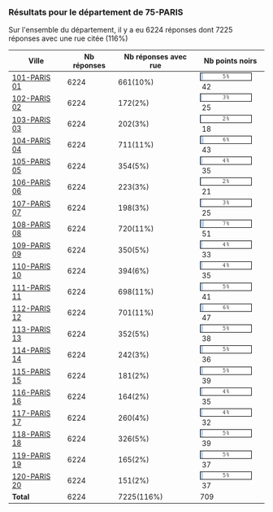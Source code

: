 ### Résultats pour le département de 75-PARIS

Sur l'ensemble du département, il y a eu 6224 réponses dont 7225 réponses avec une rue citée (116%)

| Ville | Nb réponses | Nb réponses avec rue | Nb points noirs |
|-------------|-------------|----------------------|-----------------|
|<a href='101-PARIS 01.md'>101-PARIS 01</a>|6224|661(10%)|<img src="../../img/bar_5.gif" />&nbsp;42|
|<a href='102-PARIS 02.md'>102-PARIS 02</a>|6224|172(2%)|<img src="../../img/bar_3.gif" />&nbsp;25|
|<a href='103-PARIS 03.md'>103-PARIS 03</a>|6224|202(3%)|<img src="../../img/bar_2.gif" />&nbsp;18|
|<a href='104-PARIS 04.md'>104-PARIS 04</a>|6224|711(11%)|<img src="../../img/bar_6.gif" />&nbsp;43|
|<a href='105-PARIS 05.md'>105-PARIS 05</a>|6224|354(5%)|<img src="../../img/bar_4.gif" />&nbsp;35|
|<a href='106-PARIS 06.md'>106-PARIS 06</a>|6224|223(3%)|<img src="../../img/bar_2.gif" />&nbsp;21|
|<a href='107-PARIS 07.md'>107-PARIS 07</a>|6224|198(3%)|<img src="../../img/bar_3.gif" />&nbsp;25|
|<a href='108-PARIS 08.md'>108-PARIS 08</a>|6224|720(11%)|<img src="../../img/bar_7.gif" />&nbsp;51|
|<a href='109-PARIS 09.md'>109-PARIS 09</a>|6224|350(5%)|<img src="../../img/bar_4.gif" />&nbsp;33|
|<a href='110-PARIS 10.md'>110-PARIS 10</a>|6224|394(6%)|<img src="../../img/bar_4.gif" />&nbsp;35|
|<a href='111-PARIS 11.md'>111-PARIS 11</a>|6224|698(11%)|<img src="../../img/bar_5.gif" />&nbsp;41|
|<a href='112-PARIS 12.md'>112-PARIS 12</a>|6224|701(11%)|<img src="../../img/bar_6.gif" />&nbsp;47|
|<a href='113-PARIS 13.md'>113-PARIS 13</a>|6224|352(5%)|<img src="../../img/bar_5.gif" />&nbsp;38|
|<a href='114-PARIS 14.md'>114-PARIS 14</a>|6224|242(3%)|<img src="../../img/bar_5.gif" />&nbsp;36|
|<a href='115-PARIS 15.md'>115-PARIS 15</a>|6224|181(2%)|<img src="../../img/bar_5.gif" />&nbsp;39|
|<a href='116-PARIS 16.md'>116-PARIS 16</a>|6224|164(2%)|<img src="../../img/bar_4.gif" />&nbsp;35|
|<a href='117-PARIS 17.md'>117-PARIS 17</a>|6224|260(4%)|<img src="../../img/bar_4.gif" />&nbsp;32|
|<a href='118-PARIS 18.md'>118-PARIS 18</a>|6224|326(5%)|<img src="../../img/bar_5.gif" />&nbsp;39|
|<a href='119-PARIS 19.md'>119-PARIS 19</a>|6224|165(2%)|<img src="../../img/bar_5.gif" />&nbsp;37|
|<a href='120-PARIS 20.md'>120-PARIS 20</a>|6224|151(2%)|<img src="../../img/bar_5.gif" />&nbsp;37|
| **Total** |6224|7225(116%)|709|
